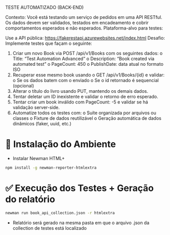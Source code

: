   TESTE AUTOMATIZADO (BACK-END)
  
Contexto:
Você está testando um serviço de pedidos em uma API RESTful. Os dados devem ser validados, testados em encadeamento e cobrir comportamentos esperados e não esperados.
Plataforma-alvo para testes:

Use a API pública: https://fakerestapi.azurewebsites.net/index.html
Desafio:
Implemente testes que façam o seguinte:
1.	Criar um novo Book via POST /api/v1/Books com os seguintes dados:
o	Title: “Test Automation Advanced”
o	Description: “Book created via automated test”
o	PageCount: 450
o	PublishDate: data atual no formato ISO
2.	Recuperar esse mesmo book usando o GET /api/v1/Books/{id} e validar:
o	Se os dados batem com o enviado
o	Se o id retornado é sequencial (opcional)
3.	Alterar o título do livro usando PUT, mantendo os demais dados.
4.	Tentar deletar um ID inexistente e validar o retorno de erro esperado.
5.	Tentar criar um book inválido com PageCount: -5 e validar se há validação server-side.
6.	Automatize todos os testes com:
o	Suíte organizada por arquivos ou classes
o	Fixture de dados reutilizável
o	Geração automática de dados dinâmicos (faker, uuid, etc.)




# 🧪 Instalação do Ambiente
 - Instalar Newman HTML+
```bash
npm install -g newman-reporter-htmlextra
```
# ✅ Execução dos Testes + Geração do relatório
```bash
newman run book_api_collection.json -r htmlextra
```
- Relatório será gerado na mesma pasta em que o arquivo .json da collection de testes está localizado